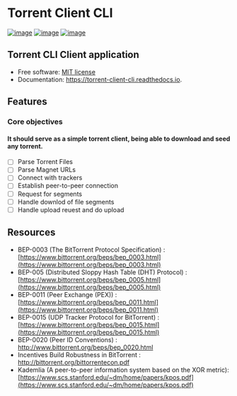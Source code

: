 # Torrent Client CLI

[![image](https://img.shields.io/pypi/v/torrent_client_cli.svg)](https://pypi.python.org/pypi/torrent_client_cli) [![image](https://img.shields.io/travis/subhrm/torrent-client-cli.svg)](https://travis-ci.com/subhrm/torrent-client-cli) [![image](https://readthedocs.org/projects/torrent-client-cli/badge/?version=latest)](https://torrent-client-cli.readthedocs.io/en/latest/?version=latest)


## Torrent CLI Client application

* Free software: [MIT license](LICENSE)
* Documentation: https://torrent-client-cli.readthedocs.io.


## Features

### Core objectives
#### It should serve as a simple torrent client, being able to download and seed any torrent.
- [ ] Parse Torrent Files
- [ ] Parse Magnet URLs
- [ ] Connect with trackers 
- [ ] Establish peer-to-peer connection 
- [ ] Request for segments
- [ ] Handle downlod of file segments
- [ ] Handle upload reuest and do upload

## Resources

* BEP-0003 (The BitTorrent Protocol Specification) : [https://www.bittorrent.org/beps/bep_0003.html](https://www.bittorrent.org/beps/bep_0003.html)
* BEP-005 (Distributed Sloppy Hash Table (DHT) Protocol) : [https://www.bittorrent.org/beps/bep_0005.html](https://www.bittorrent.org/beps/bep_0005.html) 
* BEP-0011 (Peer Exchange (PEX)) : [https://www.bittorrent.org/beps/bep_0011.html](https://www.bittorrent.org/beps/bep_0011.html) 
* BEP-0015 (UDP Tracker Protocol for BitTorrent) : [https://www.bittorrent.org/beps/bep_0015.html](https://www.bittorrent.org/beps/bep_0015.html)  
* BEP-0020 (Peer ID Conventions) : [http://www.bittorrent.org/beps/bep_0020.html ](http://www.bittorrent.org/beps/bep_0020.html)
* Incentives Build Robustness in BitTorrent : [http://bittorrent.org/bittorrentecon.pdf ](http://bittorrent.org/bittorrentecon.pdf)
* Kademlia (A peer-to-peer information system based on the XOR metric): [https://www.scs.stanford.edu/~dm/home/papers/kpos.pdf](https://www.scs.stanford.edu/~dm/home/papers/kpos.pdf)
